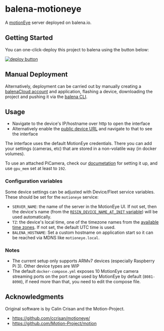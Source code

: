 # balena-motioneye

A [motionEye](https://github.com/ccrisan/motioneye) server deployed on balena.io.

## Getting Started

You can one-click-deploy this project to balena using the button below:

[![deploy button](https://balena.io/deploy.svg)](https://dashboard.balena-cloud.com/deploy?repoUrl=https://github.com/klutchell/balena-motioneye&defaultDeviceType=raspberrypi3)

## Manual Deployment

Alternatively, deployment can be carried out by manually creating a [balenaCloud account](https://dashboard.balena-cloud.com) and application, flashing a device, downloading the project and pushing it via the [balena CLI](https://github.com/balena-io/balena-cli).

## Usage

- Navigate to the device's IP/hostname over http to open the interface
- Alternatively enable the [public device URL](https://www.balena.io/docs/learn/manage/actions/#enable-public-device-url) and navigate to that to see the interface

The interface uses the default MotionEye credentials. There you can add your settings (cameras, etc) that are stored in a non-volatile way (in docker volumes).

To use an attached PiCamera, check our [documetation](https://www.balena.io/docs/learn/develop/hardware/i2c-and-spi/#raspberry-pi-camera-module) for setting it up, and use `gpu_mem` set at least to `192`.

### Configuration variables

Some device settings can be adjusted with Device/Fleet service variables. These should be set for the `motioneye` service:

- `SERVER_NAME`: the name of the server in the MotionEye UI. If not set, then the device's name (from the [`RESIN_DEVICE_NAME_AT_INIT` variable](https://docs.resin.io/learn/develop/runtime/#environment-variables)) will be used automatically.
- `TZ`: the device's local time, one of the timezone names from the [available time zones](https://en.wikipedia.org/wiki/List_of_tz_database_time_zones). If not set, the default UTC time is used.
- `BALENA_HOSTNAME`: Set a custom hostname on application start so it can be reached via MDNS like `motioneye.local`.

### Notes

- The current setup only supports ARMv7 devices (especially Raspberry Pi 3). Other device types are WIP
- The default `docker-compose.yml` exposes 10 MotionEye camera streaming ports on the port range used by MotionEye by default (`8081-8090`), if need more than that, you need to edit the compose file.

## Acknowledgments

Original software is by Calin Crisan and the Motion-Project.

- <https://github.com/ccrisan/motioneye/>
- <https://github.com/Motion-Project/motion>
